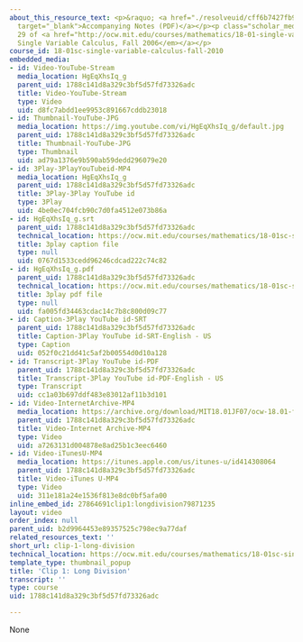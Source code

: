 ```yaml
---
about_this_resource_text: <p>&raquo; <a href="./resolveuid/cff6b7427fb9066272f65361fa59aa83"
  target="_blank">Accompanying Notes (PDF)</a></p><p class="scholar_medsm">From Lecture
  29 of <a href="http://ocw.mit.edu/courses/mathematics/18-01-single-variable-calculus-fall-2006/video-lectures/"><em>18.01
  Single Variable Calculus, Fall 2006</em></a></p>
course_id: 18-01sc-single-variable-calculus-fall-2010
embedded_media:
- id: Video-YouTube-Stream
  media_location: HgEqXhsIq_g
  parent_uid: 1788c141d8a329c3bf5d57fd73326adc
  title: Video-YouTube-Stream
  type: Video
  uid: d8fc7abdd1ee9953c891667cddb23018
- id: Thumbnail-YouTube-JPG
  media_location: https://img.youtube.com/vi/HgEqXhsIq_g/default.jpg
  parent_uid: 1788c141d8a329c3bf5d57fd73326adc
  title: Thumbnail-YouTube-JPG
  type: Thumbnail
  uid: ad79a1376e9b590ab59dedd296079e20
- id: 3Play-3PlayYouTubeid-MP4
  media_location: HgEqXhsIq_g
  parent_uid: 1788c141d8a329c3bf5d57fd73326adc
  title: 3Play-3Play YouTube id
  type: 3Play
  uid: 4be0ec704fcb90c7d0fa4512e073b86a
- id: HgEqXhsIq_g.srt
  parent_uid: 1788c141d8a329c3bf5d57fd73326adc
  technical_location: https://ocw.mit.edu/courses/mathematics/18-01sc-single-variable-calculus-fall-2010/unit-4-techniques-of-integration/part-b-partial-fractions-integration-by-parts-arc-length-and-surface-area/session-75-advanced-partial-fractions/clip-1-long-division/HgEqXhsIq_g.srt
  title: 3play caption file
  type: null
  uid: 0767d1533cedd96246cdcad222c74c82
- id: HgEqXhsIq_g.pdf
  parent_uid: 1788c141d8a329c3bf5d57fd73326adc
  technical_location: https://ocw.mit.edu/courses/mathematics/18-01sc-single-variable-calculus-fall-2010/unit-4-techniques-of-integration/part-b-partial-fractions-integration-by-parts-arc-length-and-surface-area/session-75-advanced-partial-fractions/clip-1-long-division/HgEqXhsIq_g.pdf
  title: 3play pdf file
  type: null
  uid: fa005fd34463cdac14c7b8c800d09c77
- id: Caption-3Play YouTube id-SRT
  parent_uid: 1788c141d8a329c3bf5d57fd73326adc
  title: Caption-3Play YouTube id-SRT-English - US
  type: Caption
  uid: 052f0c21dd41c5af2b00554d0d10a128
- id: Transcript-3Play YouTube id-PDF
  parent_uid: 1788c141d8a329c3bf5d57fd73326adc
  title: Transcript-3Play YouTube id-PDF-English - US
  type: Transcript
  uid: cc1a03b697ddf483e83012af11b3d101
- id: Video-InternetArchive-MP4
  media_location: https://archive.org/download/MIT18.01JF07/ocw-18.01-f07-lec29_300k.mp4
  parent_uid: 1788c141d8a329c3bf5d57fd73326adc
  title: Video-Internet Archive-MP4
  type: Video
  uid: a7263131d004878e8ad25b1c3eec6460
- id: Video-iTunesU-MP4
  media_location: https://itunes.apple.com/us/itunes-u/id414308064
  parent_uid: 1788c141d8a329c3bf5d57fd73326adc
  title: Video-iTunes U-MP4
  type: Video
  uid: 311e181a24e1536f813e8dc0bf5afa00
inline_embed_id: 27864691clip1:longdivision79871235
layout: video
order_index: null
parent_uid: b2d9964453e89357525c798ec9a77daf
related_resources_text: ''
short_url: clip-1-long-division
technical_location: https://ocw.mit.edu/courses/mathematics/18-01sc-single-variable-calculus-fall-2010/unit-4-techniques-of-integration/part-b-partial-fractions-integration-by-parts-arc-length-and-surface-area/session-75-advanced-partial-fractions/clip-1-long-division
template_type: thumbnail_popup
title: 'Clip 1: Long Division'
transcript: ''
type: course
uid: 1788c141d8a329c3bf5d57fd73326adc

---
```

None